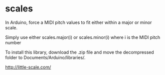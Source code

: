 # scales
In Arduino, force a MIDI pitch values to fit either within a major or minor scale. 

Simply use either scales.major(i) or scales.minor(i) where i is the MIDI pitch number
 
To install this library, download the .zip file and move the decompressed folder to Documents/Arduino/libraries/.
 
http://little-scale.com/
